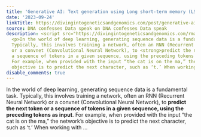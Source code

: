 ```yaml
---
title: 'Generative AI: Text generation using Long short-term memory (LSTM) model'
date: '2023-09-24'
linkTitle: https://divingintogeneticsandgenomics.com/post/generative-ai-text-generation-using-long-short-term-memory-lstm-model/
source: DNA confesses Data speak on DNA confesses Data speak
description: <script src="https://divingintogeneticsandgenomics.com/rmarkdown-libs/header-attrs/header-attrs.js"></script>
  <p>In the world of deep learning, generating sequence data is a fundamental task.
  Typically, this involves training a network, often an RNN (Recurrent Neural Network)
  or a convnet (Convolutional Neural Network), to <strong>predict the next token or
  a sequence of tokens in a given sequence, using the preceding tokens as input</strong>.
  For example, when provided with the input “the cat is on the ma,” the network’s
  objective is to predict the next character, such as ‘t.’ When working with ...
disable_comments: true
---
```

<script src="https://divingintogeneticsandgenomics.com/rmarkdown-libs/header-attrs/header-attrs.js"></script> <p>In the world of deep learning, generating sequence data is a fundamental task. Typically, this involves training a network, often an RNN (Recurrent Neural Network) or a convnet (Convolutional Neural Network), to <strong>predict the next token or a sequence of tokens in a given sequence, using the preceding tokens as input</strong>. For example, when provided with the input “the cat is on the ma,” the network’s objective is to predict the next character, such as ‘t.’ When working with ...